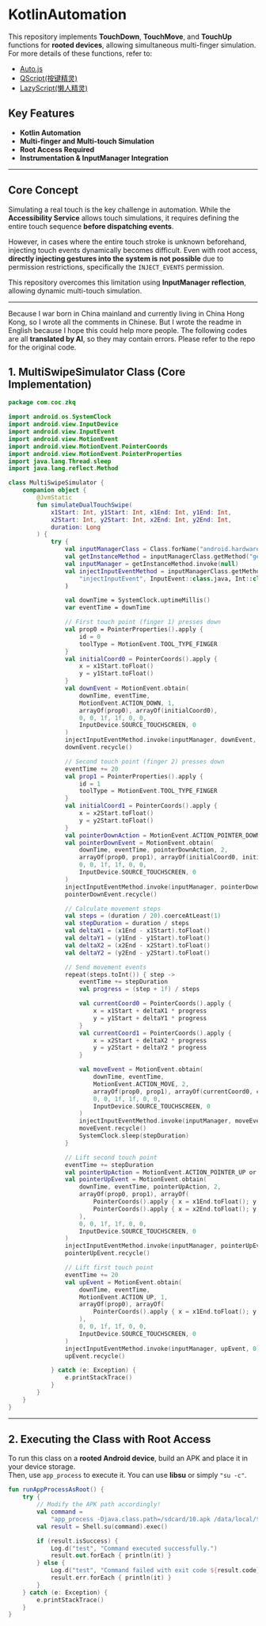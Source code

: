 
# KotlinAutomation

This repository implements **TouchDown**, **TouchMove**, and **TouchUp** functions for **rooted devices**, allowing simultaneous multi-finger simulation.  
For more details of these functions, refer to:  
- [Auto.js](https://github.com/openautojs/openautojs)  
- [QScript(按键精灵)](https://zimaoxy.com/docs/qscript/keydown/)  
- [LazyScript(懒人精灵)](http://www.lrappsoft.com/lrhelp/hong-kong-fang-fa/an-zhu-bu-fang.html?h=touchdown)  

## Key Features
- **Kotlin Automation**
- **Multi-finger and Multi-touch Simulation**
- **Root Access Required**
- **Instrumentation & InputManager Integration**

---

## Core Concept

Simulating a real touch is the key challenge in automation. While the **Accessibility Service** allows touch simulations, it requires defining the entire touch sequence **before dispatching events**. 

However, in cases where the entire touch stroke is unknown beforehand, injecting touch events dynamically becomes difficult. Even with root access, **directly injecting gestures into the system is not possible** due to permission restrictions, specifically the `INJECT_EVENTS` permission. 

This repository overcomes this limitation using **InputManager reflection**, allowing dynamic multi-touch simulation.

---
Because I war born in China mainland and currently living in China Hong Kong, so I wrote all the comments in Chinese. But I wrote the readme in English because I hope this could help more people.
The following codes are all **translated by AI**, so they may contain errors. Please refer to the repo for the original code.
## 1. MultiSwipeSimulator Class (Core Implementation)

```kotlin
package com.coc.zkq

import android.os.SystemClock
import android.view.InputDevice
import android.view.InputEvent
import android.view.MotionEvent
import android.view.MotionEvent.PointerCoords
import android.view.MotionEvent.PointerProperties
import java.lang.Thread.sleep
import java.lang.reflect.Method

class MultiSwipeSimulator {
    companion object {
        @JvmStatic
        fun simulateDualTouchSwipe(
            x1Start: Int, y1Start: Int, x1End: Int, y1End: Int,
            x2Start: Int, y2Start: Int, x2End: Int, y2End: Int,
            duration: Long
        ) {
            try {
                val inputManagerClass = Class.forName("android.hardware.input.InputManager")
                val getInstanceMethod = inputManagerClass.getMethod("getInstance")
                val inputManager = getInstanceMethod.invoke(null)
                val injectInputEventMethod = inputManagerClass.getMethod(
                    "injectInputEvent", InputEvent::class.java, Int::class.javaPrimitiveType
                )

                val downTime = SystemClock.uptimeMillis()
                var eventTime = downTime

                // First touch point (finger 1) presses down
                val prop0 = PointerProperties().apply {
                    id = 0
                    toolType = MotionEvent.TOOL_TYPE_FINGER
                }
                val initialCoord0 = PointerCoords().apply {
                    x = x1Start.toFloat()
                    y = y1Start.toFloat()
                }
                val downEvent = MotionEvent.obtain(
                    downTime, eventTime,
                    MotionEvent.ACTION_DOWN, 1,
                    arrayOf(prop0), arrayOf(initialCoord0),
                    0, 0, 1f, 1f, 0, 0,
                    InputDevice.SOURCE_TOUCHSCREEN, 0
                )
                injectInputEventMethod.invoke(inputManager, downEvent, 0)
                downEvent.recycle()

                // Second touch point (finger 2) presses down
                eventTime += 20
                val prop1 = PointerProperties().apply {
                    id = 1
                    toolType = MotionEvent.TOOL_TYPE_FINGER
                }
                val initialCoord1 = PointerCoords().apply {
                    x = x2Start.toFloat()
                    y = y2Start.toFloat()
                }
                val pointerDownAction = MotionEvent.ACTION_POINTER_DOWN or (1 shl MotionEvent.ACTION_POINTER_INDEX_SHIFT)
                val pointerDownEvent = MotionEvent.obtain(
                    downTime, eventTime, pointerDownAction, 2,
                    arrayOf(prop0, prop1), arrayOf(initialCoord0, initialCoord1),
                    0, 0, 1f, 1f, 0, 0,
                    InputDevice.SOURCE_TOUCHSCREEN, 0
                )
                injectInputEventMethod.invoke(inputManager, pointerDownEvent, 0)
                pointerDownEvent.recycle()

                // Calculate movement steps
                val steps = (duration / 20).coerceAtLeast(1)
                val stepDuration = duration / steps
                val deltaX1 = (x1End - x1Start).toFloat()
                val deltaY1 = (y1End - y1Start).toFloat()
                val deltaX2 = (x2End - x2Start).toFloat()
                val deltaY2 = (y2End - y2Start).toFloat()

                // Send movement events
                repeat(steps.toInt()) { step ->
                    eventTime += stepDuration
                    val progress = (step + 1f) / steps

                    val currentCoord0 = PointerCoords().apply {
                        x = x1Start + deltaX1 * progress
                        y = y1Start + deltaY1 * progress
                    }
                    val currentCoord1 = PointerCoords().apply {
                        x = x2Start + deltaX2 * progress
                        y = y2Start + deltaY2 * progress
                    }

                    val moveEvent = MotionEvent.obtain(
                        downTime, eventTime,
                        MotionEvent.ACTION_MOVE, 2,
                        arrayOf(prop0, prop1), arrayOf(currentCoord0, currentCoord1),
                        0, 0, 1f, 1f, 0, 0,
                        InputDevice.SOURCE_TOUCHSCREEN, 0
                    )
                    injectInputEventMethod.invoke(inputManager, moveEvent, 0)
                    moveEvent.recycle()
                    SystemClock.sleep(stepDuration)
                }

                // Lift second touch point
                eventTime += stepDuration
                val pointerUpAction = MotionEvent.ACTION_POINTER_UP or (1 shl MotionEvent.ACTION_POINTER_INDEX_SHIFT)
                val pointerUpEvent = MotionEvent.obtain(
                    downTime, eventTime, pointerUpAction, 2,
                    arrayOf(prop0, prop1), arrayOf(
                        PointerCoords().apply { x = x1End.toFloat(); y = y1End.toFloat() },
                        PointerCoords().apply { x = x2End.toFloat(); y = y2End.toFloat() }
                    ),
                    0, 0, 1f, 1f, 0, 0,
                    InputDevice.SOURCE_TOUCHSCREEN, 0
                )
                injectInputEventMethod.invoke(inputManager, pointerUpEvent, 0)
                pointerUpEvent.recycle()

                // Lift first touch point
                eventTime += 20
                val upEvent = MotionEvent.obtain(
                    downTime, eventTime,
                    MotionEvent.ACTION_UP, 1,
                    arrayOf(prop0), arrayOf(
                        PointerCoords().apply { x = x1End.toFloat(); y = y1End.toFloat() }
                    ),
                    0, 0, 1f, 1f, 0, 0,
                    InputDevice.SOURCE_TOUCHSCREEN, 0
                )
                injectInputEventMethod.invoke(inputManager, upEvent, 0)
                upEvent.recycle()

            } catch (e: Exception) {
                e.printStackTrace()
            }
        }
    }
}
```

---

## 2. Executing the Class with Root Access

To run this class on a **rooted Android device**, build an APK and place it in your device storage.  
Then, use `app_process` to execute it. You can use **libsu** or simply `"su -c"`.

```kotlin
fun runAppProcessAsRoot() {
    try {
        // Modify the APK path accordingly!
        val command =
            "app_process -Djava.class.path=/sdcard/10.apk /data/local/tmp com.coc.zkq.MultiSwipeSimulator 200 500 500 500 200 100 500 600 1000"
        val result = Shell.su(command).exec()

        if (result.isSuccess) {
            Log.d("test", "Command executed successfully.")
            result.out.forEach { println(it) }
        } else {
            Log.d("test", "Command failed with exit code ${result.code}.")
            result.err.forEach { println(it) }
        }
    } catch (e: Exception) {
        e.printStackTrace()
    }
}
```
